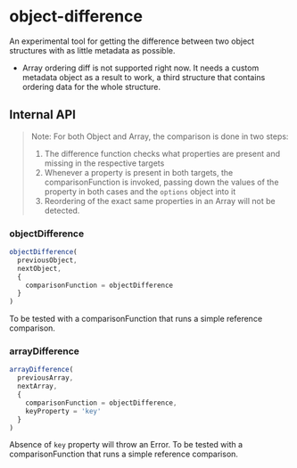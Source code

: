 # object-difference

An experimental tool for getting the difference between two object structures with as little metadata as possible.

- Array ordering diff is not supported right now. It needs a custom metadata object as a result to work, a third structure that contains ordering data for the whole structure.

## Internal API

> Note: For both Object and Array, the comparison is done in two steps:
>
> 1. The difference function checks what properties are present and missing in the respective targets
> 2. Whenever a property is present in both targets, the comparisonFunction is invoked, passing down the values of the property in both cases and the `options` object into it
> 3. Reordering of the exact same properties in an Array will not be detected.

### objectDifference

```js
objectDifference(
  previousObject,
  nextObject,
  {
    comparisonFunction = objectDifference
  }
)
```

To be tested with a comparisonFunction that runs a simple reference comparison.

### arrayDifference

```js
arrayDifference(
  previousArray,
  nextArray,
  {
    comparisonFunction = objectDifference,
    keyProperty = 'key'
  }
)
```

Absence of `key` property will throw an Error. To be tested with a comparisonFunction that runs a simple reference comparison.

